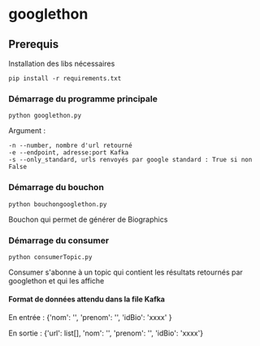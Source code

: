 # googlethon

## Prerequis
Installation des libs nécessaires

    pip install -r requirements.txt
    
### Démarrage du programme principale

    python googlethon.py

Argument :

    -n --number, nombre d'url retourné
    -e --endpoint, adresse:port Kafka
    -s --only_standard, urls renvoyés par google standard : True si non False

### Démarrage du bouchon

    python bouchongooglethon.py
Bouchon qui permet de générer de Biographics

### Démarrage du consumer

    python consumerTopic.py
Consumer s'abonne à un topic qui contient les résultats retournés par googlethon et qui les affiche
    
#### Format de données attendu dans la file Kafka
En entrée : {'nom': '', 'prenom': '', 'idBio': 'xxxx' }

En sortie : {'url': list[], 'nom': '', 'prenom': '', 'idBio': 'xxxx'}
